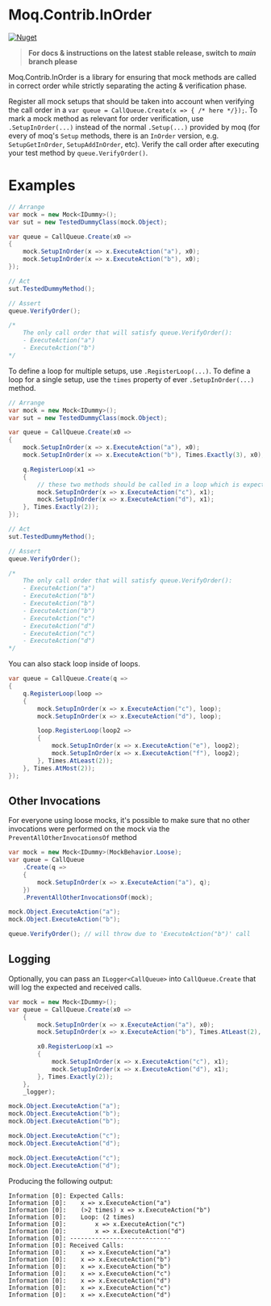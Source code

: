 # Moq.Contrib.InOrder

[![Nuget](https://img.shields.io/nuget/dt/Moq.Contrib.InOrder?color=blue&label=NuGet)](https://www.nuget.org/packages/Moq.Contrib.InOrder)

> **For docs & instructions on the latest stable release, switch to *main* branch please**

Moq.Contrib.InOrder is a library for ensuring that mock methods are called in correct order while strictly separating the acting & verification phase.

Register all mock setups that should be taken into account when verifying the call order in a `var queue = CallQueue.Create(x => { /* here */});`. To mark a mock method as relevant for order verification, use `.SetupInOrder(...)` instead of the normal `.Setup(...)` provided by moq (for every of moq's `Setup` methods, there is an `InOrder` version, e.g. `SetupGetInOrder`, `SetupAddInOrder`, etc).
Verify the call order after executing your test method by `queue.VerifyOrder()`.

# Examples

``` c#
// Arrange
var mock = new Mock<IDummy>();
var sut = new TestedDummyClass(mock.Object);

var queue = CallQueue.Create(x0 =>
{
    mock.SetupInOrder(x => x.ExecuteAction("a"), x0);
    mock.SetupInOrder(x => x.ExecuteAction("b"), x0);
});

// Act
sut.TestedDummyMethod();

// Assert
queue.VerifyOrder();

/*
    The only call order that will satisfy queue.VerifyOrder():
    - ExecuteAction("a")
    - ExecuteAction("b")
*/
```

To define a loop for multiple setups, use `.RegisterLoop(...)`. To define a loop for a single setup, use the `times` property of ever `.SetupInOrder(...)` method.

``` c#
// Arrange
var mock = new Mock<IDummy>();
var sut = new TestedDummyClass(mock.Object);

var queue = CallQueue.Create(x0 =>
{
    mock.SetupInOrder(x => x.ExecuteAction("a"), x0);
    mock.SetupInOrder(x => x.ExecuteAction("b"), Times.Exactly(3), x0);

    q.RegisterLoop(x1 =>
    {
        // these two methods should be called in a loop which is expected to execute twice
        mock.SetupInOrder(x => x.ExecuteAction("c"), x1);
        mock.SetupInOrder(x => x.ExecuteAction("d"), x1);
    }, Times.Exactly(2));
});

// Act
sut.TestedDummyMethod();

// Assert
queue.VerifyOrder();

/*
    The only call order that will satisfy queue.VerifyOrder():
    - ExecuteAction("a")
    - ExecuteAction("b")
    - ExecuteAction("b")
    - ExecuteAction("b")
    - ExecuteAction("c")
    - ExecuteAction("d")
    - ExecuteAction("c")
    - ExecuteAction("d")
*/
```

You can also stack loop inside of loops.

```c#
var queue = CallQueue.Create(q =>
{
    q.RegisterLoop(loop =>
    {
        mock.SetupInOrder(x => x.ExecuteAction("c"), loop);
        mock.SetupInOrder(x => x.ExecuteAction("d"), loop);

        loop.RegisterLoop(loop2 =>
        {
            mock.SetupInOrder(x => x.ExecuteAction("e"), loop2);
            mock.SetupInOrder(x => x.ExecuteAction("f"), loop2);
        }, Times.AtLeast(2));
    }, Times.AtMost(2));
});
```

## Other Invocations
For everyone using loose mocks, it's possible to make sure that no other invocations were performed on the mock via the `PreventAllOtherInvocationsOf` method

```c#
var mock = new Mock<IDummy>(MockBehavior.Loose);
var queue = CallQueue
    .Create(q =>
    {
        mock.SetupInOrder(x => x.ExecuteAction("a"), q);
    })
    .PreventAllOtherInvocationsOf(mock);

mock.Object.ExecuteAction("a");
mock.Object.ExecuteAction("b");

queue.VerifyOrder(); // will throw due to 'ExecuteAction("b")' call
```

## Logging
Optionally, you can pass an `ILogger<CallQueue>` into `CallQueue.Create` that will log the expected and received calls.

```c#
var mock = new Mock<IDummy>();
var queue = CallQueue.Create(x0 =>
    {
        mock.SetupInOrder(x => x.ExecuteAction("a"), x0);
        mock.SetupInOrder(x => x.ExecuteAction("b"), Times.AtLeast(2), x0);

        x0.RegisterLoop(x1 =>
        {
            mock.SetupInOrder(x => x.ExecuteAction("c"), x1);
            mock.SetupInOrder(x => x.ExecuteAction("d"), x1);
        }, Times.Exactly(2));
    },
    _logger);

mock.Object.ExecuteAction("a");
mock.Object.ExecuteAction("b");
mock.Object.ExecuteAction("b");

mock.Object.ExecuteAction("c");
mock.Object.ExecuteAction("d");

mock.Object.ExecuteAction("c");
mock.Object.ExecuteAction("d");
```
Producing the following output:
```
Information [0]: Expected Calls:
Information [0]: 	x => x.ExecuteAction("a")
Information [0]: 	(>2 times) x => x.ExecuteAction("b")
Information [0]: 	Loop: (2 times) 
Information [0]: 		x => x.ExecuteAction("c")
Information [0]: 		x => x.ExecuteAction("d")
Information [0]: ----------------------------
Information [0]: Received Calls:
Information [0]: 	x => x.ExecuteAction("a")
Information [0]: 	x => x.ExecuteAction("b")
Information [0]: 	x => x.ExecuteAction("b")
Information [0]: 	x => x.ExecuteAction("c")
Information [0]: 	x => x.ExecuteAction("d")
Information [0]: 	x => x.ExecuteAction("c")
Information [0]: 	x => x.ExecuteAction("d")
```
